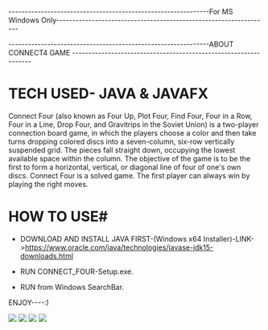 --------------------------------------------------------------For MS Windows Only------------------------------------------------------------------


--------------------------------------------------------------ABOUT CONNECT4 GAME -----------------------------------------------------------------

# TECH USED- JAVA & JAVAFX


Connect Four (also known as Four Up, Plot Four, Find Four, Four in a Row, Four in a Line, Drop Four, and Gravitrips in the Soviet Union) is a two-player connection board game, in which the players choose a color and then take turns dropping colored discs into a seven-column, six-row vertically suspended grid. The pieces fall straight down, occupying the lowest available space within the column. The objective of the game is to be the first to form a horizontal, vertical, or diagonal line of four of one's own discs. Connect Four is a solved game. The first player can always win by playing the right moves.

# HOW TO USE# 


 
 
* DOWNLOAD AND INSTALL JAVA FIRST-(Windows x64 Installer)-LINK->https://www.oracle.com/java/technologies/javase-jdk15-downloads.html

* RUN CONNECT_FOUR-Setup.exe.

* RUN from Windows SearchBar.

ENJOY----:)

<img src="https://user-images.githubusercontent.com/71058061/97100774-24628b00-16bd-11eb-9729-c5415bfe3f13.png" >
<img src="https://user-images.githubusercontent.com/71058061/97100777-2593b800-16bd-11eb-8562-0827a82cbb78.png">
<img src="https://user-images.githubusercontent.com/71058061/97100778-2593b800-16bd-11eb-9d0b-417210c8e4f3.png">
<img src="https://user-images.githubusercontent.com/71058061/97100779-262c4e80-16bd-11eb-953a-df07e0adf763.png">

